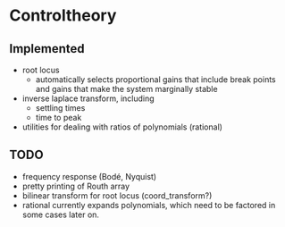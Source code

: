 # Controltheory

## Implemented
* root locus
    * automatically selects proportional gains that include break points and
      gains that make the system marginally stable
* inverse laplace transform, including
    * settling times
    * time to peak
* utilities for dealing with ratios of polynomials (rational)

## TODO
* frequency response (Bodé,  Nyquist)
* pretty printing of Routh array
* bilinear transform for root locus (coord_transform?)
* rational currently expands polynomials, which need to be factored in some cases later on.
